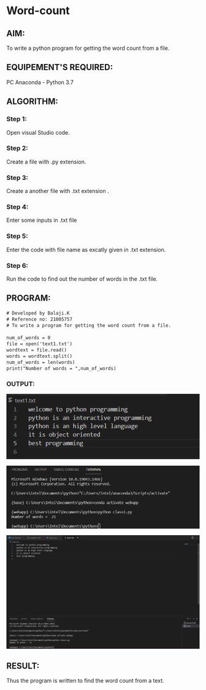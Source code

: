 # Word-count
## AIM:
To write a python program for getting the word count from a file.
## EQUIPEMENT'S REQUIRED: 
PC
Anaconda - Python 3.7
## ALGORITHM: 
### Step 1:
Open visual Studio code.
### Step 2: 
Create a file with .py extension.
### Step 3: 
Create a another file with .txt extension .
### Step 4:  
Enter some inputs  in .txt file
### Step 5: 
Enter the code with file name as excatly given in .txt extension.
### Step 6: 
Run the code to find out the number of words in the .txt file.
## PROGRAM:
~~~
# Developed by Balaji.K
# Reference no: 21005757
# To write a program for getting the word count from a file.

num_of_words = 0
file = open('text1.txt')
wordtext = file.read()
words = wordtext.split()
num_of_words = len(words)
print("Number of words = ",num_of_words)
~~~

### OUTPUT:
![output](./text.png)

![output](./terminal.png)

![output](./program.png)



## RESULT:
Thus the program is written to find the word count from a text.

